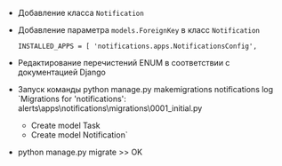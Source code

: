 * Добавление класса `Notification`
* Добавление параметра `models.ForeignKey` в класс `Notification`

 	`INSTALLED_APPS = [
    'notifications.apps.NotificationsConfig',`

* Редактирование перечистений ENUM в соответствии с документацией Django
* Запуск команды python manage.py makemigrations notifications
	log
	`Migrations for 'notifications':
  alerts\apps\notifications\migrations\0001_initial.py
    - Create model Task
    - Create model Notification`

* python manage.py migrate   >> OK